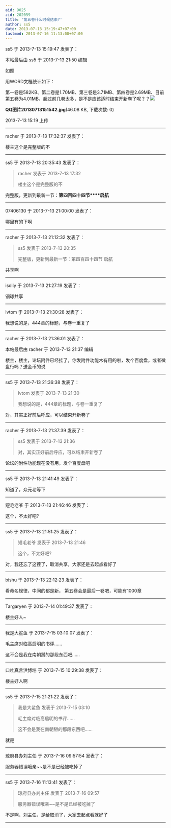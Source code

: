 ```yaml
---
aid: 9025
zid: 202059
title: '第五卷什么时候结束?'
author: ss5
date: 2013-07-13 15:19:47+07:00
lastmod: 2013-07-16 11:13:00+07:00
---
```


ss5 于 2013-7-13 15:19:47 发表了：

本帖最后由 ss5 于 2013-7-13 21:50 编辑 

如题

用WORD文档统计如下：

第一卷是582KB、第二卷是1.70MB、第三卷是3.71MB、第四卷是2.69MB、目前第五卷为4.01MB，超过前几卷太多，是不是应该适时结束开新卷了呢？？![](https://cdn.jsdelivr.net/gh/lzjluzijie/beichao@main/static/img/151933c4tu6ntqu1cq3u5t.jpg)



**QQ图片20130713151542.jpg**(46.08 KB, 下载次数: 0)



2013-7-13 15:19 上传

---------

racher 于 2013-7-13 17:32:37 发表了：

楼主这个是完整版的不

---------

ss5 于 2013-7-13 20:35:43 发表了：

> racher 发表于 2013-7-13 17:32
> 
> 楼主这个是完整版的不



完整版，更新到最新一节：**第四百四十四节****启航**

---------

07406130 于 2013-7-13 21:00:00 发表了：

哪里有的下啊

---------

racher 于 2013-7-13 21:12:32 发表了：

> ss5 发表于 2013-7-13 20:35
> 
> 完整版，更新到最新一节：第四百四十四节 启航



共享啊

---------

isdily 于 2013-7-13 21:27:19 发表了：

铜球共享

---------

lvtom 于 2013-7-13 21:30:28 发表了：

我想说的是，444章的标题，与卷一重复了

---------

racher 于 2013-7-13 21:36:01 发表了：

本帖最后由 racher 于 2013-7-13 21:37 编辑 

楼主，楼主，论坛附件已经挂了，你发附件功能木有用的啦，发个百度盘，或者微盘行吗？送金币的说

---------

ss5 于 2013-7-13 21:36:38 发表了：

> lvtom 发表于 2013-7-13 21:30
> 
> 我想说的是，444章的标题，与卷一重复了



对，其实正好前后呼应，可以结束开新卷了

---------

racher 于 2013-7-13 21:37:39 发表了：

> ss5 发表于 2013-7-13 21:36
> 
> 对，其实正好前后呼应，可以结束开新卷了



论坛的附件功能现在没有用，发个百度盘吧

---------

ss5 于 2013-7-13 21:41:49 发表了：

知道了，众元老等下

---------

短毛老爷 于 2013-7-13 21:46:46 发表了：

这个，不太好吧?

---------

ss5 于 2013-7-13 21:51:25 发表了：

> 短毛老爷 发表于 2013-7-13 21:46
> 
> 这个，不太好吧?



对，我还忘了这茬了，取消共享，大家还是去起点看好了

---------

bishu 于 2013-7-13 22:12:23 发表了：

看命名规律，中间的都是新， 第五卷会是最后一卷吧，可能有1000章

---------

Targaryen 于 2013-7-14 01:49:37 发表了：

楼主好人~

---------

我是大鲨鱼 于 2013-7-15 03:10:07 发表了：

毛主席对临高启明的书评……

这不会是我在南朝掰的那段东西吧……

---------

口吐真言洪博培 于 2013-7-15 10:29:38 发表了：

楼主好人啊

---------

ss5 于 2013-7-15 21:21:22 发表了：

> 我是大鲨鱼 发表于 2013-7-15 03:10
> 
> 毛主席对临高启明的书评……
> 
> 这不会是我在南朝掰的那段东西吧……



就是

---------

琼府县办刘主任 于 2013-7-16 09:57:54 发表了：

服务器错误哦亲~~是不是已经被吃掉了

---------

ss5 于 2013-7-16 11:13:41 发表了：

> 琼府县办刘主任 发表于 2013-7-16 09:57
> 
> 服务器错误哦亲~~是不是已经被吃掉了



不是啊，刘主任，是给取消了，大家去起点看就好了

---------

